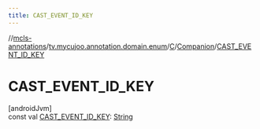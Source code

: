 ```yaml
---
title: CAST_EVENT_ID_KEY
---
```

//[mcls-annotations](../../../../index.html)/[tv.mycujoo.annotation.domain.enum](../../index.html)/[C](../index.html)/[Companion](index.html)/[CAST_EVENT_ID_KEY](-c-a-s-t_-e-v-e-n-t_-i-d_-k-e-y.html)



# CAST_EVENT_ID_KEY



[androidJvm]\
const val [CAST_EVENT_ID_KEY](-c-a-s-t_-e-v-e-n-t_-i-d_-k-e-y.html): [String](https://kotlinlang.org/api/latest/jvm/stdlib/kotlin/-string/index.html)




